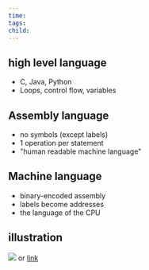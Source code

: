 ```yaml
---
time: 
tags: 
child:
---
```

## high level language
- C, Java, Python
- Loops, control flow, variables

## Assembly language
- no symbols (except labels)
- 1 operation per statement
- "human readable machine language"

## Machine language
- binary-encoded assembly
- labels become addresses
- the language of the CPU

## illustration
![](https://i.imgur.com/AqwHSFW.png) or [link](https://i.imgur.com/AqwHSFW.png)
